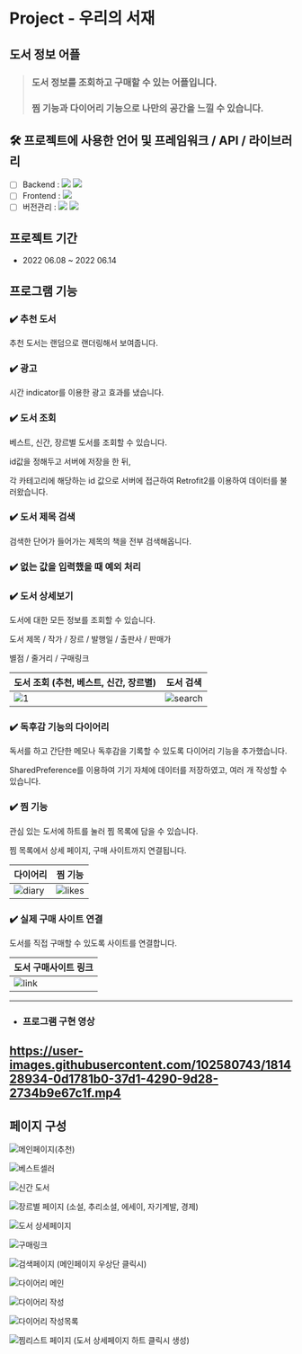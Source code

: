 
# Project - 우리의 서재

##  도서 정보 어플
> ### 도서 정보를 조회하고 구매할 수 있는 어플입니다. 
> ### 찜 기능과 다이어리 기능으로 나만의 공간을 느낄 수 있습니다.

## 🛠 프로젝트에 사용한 언어 및 프레임워크 / API / 라이브러리

- [ ]  Backend : <img src="https://img.shields.io/badge/JAVA-007396?style=for-the-badge&logo=JAVA&logoColor=white"> <img src="https://img.shields.io/badge/Spring Boot-6DB33F?style=for-the-badge&logo=Spring Boot&logoColor=white">
- [ ]  Frontend : <img src="https://img.shields.io/badge/Android-3DDC84?style=for-the-badge&logo=Android&logoColor=white">
- [ ]  버전관리 : <img src="https://img.shields.io/badge/GitHub-181717?style=for-the-badge&logo=GitHub&logoColor=white"> <img src="https://img.shields.io/badge/Git-F05032?style=for-the-badge&logo=Git&logoColor=white">

## 프로젝트 기간

- 2022 06.08 ~ 2022 06.14

## 프로그램 기능

### ✔️ 추천 도서

추천 도서는 랜덤으로 랜더링해서 보여줍니다.

### ✔️ 광고

시간 indicator를 이용한 광고 효과를 냈습니다.

### ✔️ 도서 조회

베스트, 신간, 장르별 도서를 조회할 수 있습니다.

id값을 정해두고 서버에 저장을 한 뒤, 

각 카테고리에 해당하는 id 값으로 서버에 접근하여 Retrofit2를 이용하여 데이터를 불러왔습니다.

### ✔️ 도서 제목 검색

검색한 단어가 들어가는 제목의 책을 전부 검색해옵니다.

### ✔️ 없는 값을 입력했을 때 예외 처리

### ✔️ 도서 상세보기

도서에 대한 모든 정보를 조회할 수 있습니다.

도서 제목 / 작가 / 장르 / 발행일 / 출판사 / 판매가 

별점 / 줄거리 / 구매링크

| 도서 조회 (추천, 베스트, 신간, 장르별) | 도서 검색 |
|--|--|
| ![1](https://user-images.githubusercontent.com/102580742/181462313-46970891-c66b-4271-b707-7ec345d82d8f.gif) | ![search](https://user-images.githubusercontent.com/102580742/181463980-2fbec978-c693-4d9b-b1d7-0d5f7a2ca960.gif) |

### ✔️ 독후감 기능의 다이어리

독서를 하고 간단한 메모나 독후감을 기록할 수 있도록 다이어리 기능을 추가했습니다.

SharedPreference를 이용하여 기기 자체에 데이터를 저장하였고, 여러 개 작성할 수 있습니다.

### ✔️ 찜 기능

관심 있는 도서에 하트를 눌러 찜 목록에 담을 수 있습니다.

찜 목록에서 상세 페이지, 구매 사이트까지 연결됩니다.

| 다이어리 | 찜 기능 |
|--|--|
| ![diary](https://user-images.githubusercontent.com/102580742/181462327-b1a155e0-5350-4fe6-9c33-211818ab0e04.gif) | ![likes](https://user-images.githubusercontent.com/102580742/181463929-b53af0fe-5bf1-4ca9-a980-045e3eb9b532.gif) |


### ✔️ 실제 구매 사이트 연결

도서를 직접 구매할 수 있도록 사이트를 연결합니다.

| 도서 구매사이트 링크 |  
|--|
| ![link](https://user-images.githubusercontent.com/102580742/181463952-f51dcd44-4838-4983-90da-05801913c2fb.gif) 

---
- ### 프로그램 구현 영상

https://user-images.githubusercontent.com/102580743/181428934-0d1781b0-37d1-4290-9d28-2734b9e67c1f.mp4
---
## 페이지 구성

![메인페이지(추천)](https://user-images.githubusercontent.com/102580743/181202807-9082528f-6304-4c6b-9c7f-1a9c740dacd0.png)

![베스트셀러](https://user-images.githubusercontent.com/102580743/181202812-5dcd6b15-2f82-4b5b-81ca-8e21fad877e0.png)

![신간 도서](https://user-images.githubusercontent.com/102580743/181202816-cdb1e2ad-ae09-485d-88d0-6233bfd93e0f.png)

![장르별 페이지 (소설, 추리소설, 에세이, 자기계발, 경제)](https://user-images.githubusercontent.com/102580743/181202821-070932aa-6896-487b-8438-2fa9a42cf702.png)

![도서 상세페이지](https://user-images.githubusercontent.com/102580743/181202823-c4a38e4a-5619-4690-b006-35f536e2fd87.png)

![구매링크](https://user-images.githubusercontent.com/102580743/181202825-d9d03c5a-f193-4f5a-918b-46d0c55ca96e.png)

![검색페이지 (메인페이지 우상단 클릭시)](https://user-images.githubusercontent.com/102580743/181202828-c08d1f3a-795c-4dec-b0eb-6feaa1178de2.png)

![다이어리 메인](https://user-images.githubusercontent.com/102580743/181202830-a6c31d07-7ccb-4c84-b575-f4c6a567c2e4.png)

![다이어리 작성](https://user-images.githubusercontent.com/102580743/181202851-776bf512-4b66-40c9-8671-1b34dfdd1f18.png)

![다이어리 작성목록](https://user-images.githubusercontent.com/102580743/181202868-4d71c7de-67c7-47ea-9715-a2448ff1e82d.png)

![찜리스트 페이지 (도서 상세페이지 하트 클릭시 생성)](https://user-images.githubusercontent.com/102580743/181202871-3d0738a3-f7ac-4dc7-b1d5-6c207d50002e.png)

